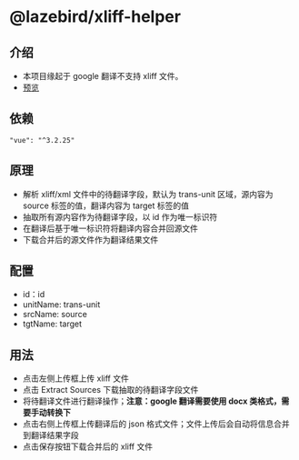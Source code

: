 # @lazebird/xliff-helper

## 介绍

- 本项目缘起于 google 翻译不支持 xliff 文件。
- [预览](https://lazebird.github.io/xliff-helper/)

## 依赖

`"vue": "^3.2.25"`

## 原理

- 解析 xliff/xml 文件中的待翻译字段，默认为 trans-unit 区域，源内容为 source 标签的值，翻译内容为 target 标签的值
- 抽取所有源内容作为待翻译字段，以 id 作为唯一标识符
- 在翻译后基于唯一标识符将翻译内容合并回源文件
- 下载合并后的源文件作为翻译结果文件

## 配置

- id：id
- unitName: trans-unit
- srcName: source
- tgtName: target

## 用法

- 点击左侧上传框上传 xliff 文件
- 点击 Extract Sources 下载抽取的待翻译字段文件
- 将待翻译文件进行翻译操作；**注意：google 翻译需要使用 docx 类格式，需要手动转换下**
- 点击右侧上传框上传翻译后的 json 格式文件；文件上传后会自动将信息合并到翻译结果字段
- 点击保存按钮下载合并后的 xliff 文件
